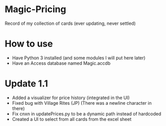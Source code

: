 # Magic-Pricing
Record of my collection of cards (ever updating, never settled)

# How to use
* Have Python 3 installed (and some modules I will put here later)
* Have an Access database named Magic.accdb


# Update 1.1
* Added a visualizer for price history (integrated in the UI)
* Fixed bug with Village Rites (JP) (There was a newline character in there)
* Fix cnxn in updatePrices.py to be a dynamic path instead of hardcoded
* Created a UI to select from all cards from the excel sheet
